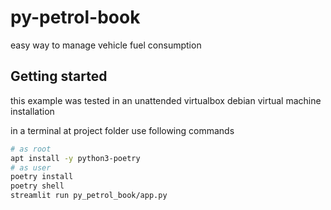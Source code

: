 # py-petrol-book

easy way to manage vehicle fuel consumption

## Getting started

this example was tested in an unattended virtualbox debian virtual machine installation

in a terminal at project folder use following commands

```bash
# as root
apt install -y python3-poetry
# as user
poetry install
poetry shell
streamlit run py_petrol_book/app.py
```
